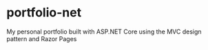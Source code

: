 # portfolio-net
My personal portfolio built with ASP.NET Core using the MVC design pattern and Razor Pages
